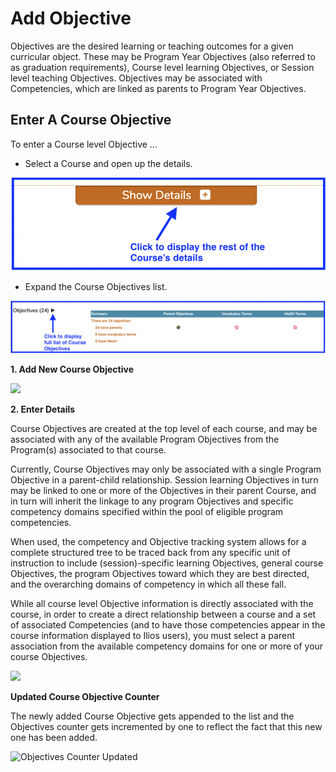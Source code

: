 # Add Objective

Objectives are the desired learning or teaching outcomes for a given curricular object. These may be Program Year Objectives (also referred to as graduation requirements), Course level learning Objectives, or Session level teaching Objectives. Objectives may be associated with Competencies, which are linked as parents to Program Year Objectives.

## Enter A Course Objective

To enter a Course level Objective ...

* Select a Course and open up the details.

![Show Details](../../images/course_objectives/show_details.png)

* Expand the Course Objectives list.

![Objectives - Collapsed](../../images/course_objectives/course_obj_collapsed.png)

**1. Add New Course Objective**

![](../../.gitbook/assets/add\_course\_obj2.jpg)

**2. Enter Details**

Course Objectives are created at the top level of each course, and may be associated with any of the available Program Objectives from the Program(s) associated to that course.

Currently, Course Objectives may only be associated with a single Program Objective in a parent-child relationship. Session learning Objectives in turn may be linked to one or more of the Objectives in their parent Course, and in turn will inherit the linkage to any program Objectives and specific competency domains specified within the pool of eligible program competencies.

When used, the competency and Objective tracking system allows for a complete structured tree to be traced back from any specific unit of instruction to include (session)-specific learning Objectives, general course Objectives, the program Objectives toward which they are best directed, and the overarching domains of competency in which all these fall.

While all course level Objective information is directly associated with the course, in order to create a direct relationship between a course and a set of associated Competencies (and to have those competencies appear in the course information displayed to Ilios users), you must select a parent association from the available competency domains for one or more of your course Objectives.

![](../../.gitbook/assets/add\_course\_obj3.jpg)

**Updated Course Objective Counter**

The newly added Course Objective gets appended to the list and the Objectives counter gets incremented by one to reflect the fact that this new one has been added.

![Objectives Counter Updated](../../.gitbook/assets/add\_course\_obj4.jpg)

